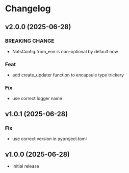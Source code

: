 # Changelog

## v2.0.0 (2025-06-28)

### BREAKING CHANGE

- NatsConfig.from_env is non-optional by default now

### Feat

- add create_updater function to encapsule type trickery

### Fix

- use correct logger name

## v1.0.1 (2025-06-28)

### Fix

- use correct version in pyproject.toml

## v1.0.0 (2025-06-28)

- Initial release
